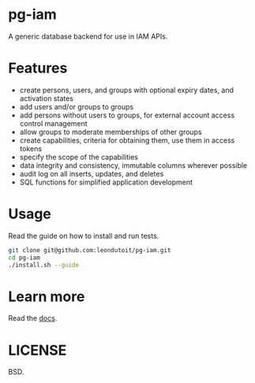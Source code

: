 
# pg-iam

A generic database backend for use in IAM APIs.

# Features

- create persons, users, and groups with optional expiry dates, and activation states
- add users and/or groups to groups
- add persons without users to groups, for external account access control management
- allow groups to moderate memberships of other groups
- create capabilities, criteria for obtaining them, use them in access tokens
- specify the scope of the capabilities
- data integrity and consistency, immutable columns wherever possible
- audit log on all inserts, updates, and deletes
- SQL functions for simplified application development

# Usage

Read the guide on how to install and run tests.

```bash
git clone git@github.com:leondutoit/pg-iam.git
cd pg-iam
./install.sh --guide
```

# Learn more

Read the [docs](https://github.com/leondutoit/pg-iam/tree/master/docs).

# LICENSE

BSD.
